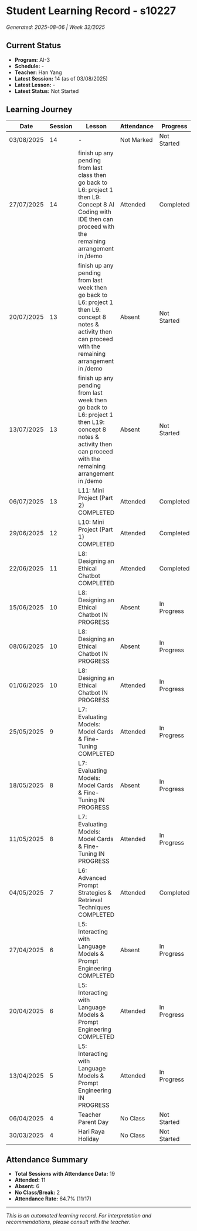 # Student Learning Record - s10227
*Generated: 2025-08-06 | Week 32/2025*

## Current Status
- **Program:** AI-3
- **Schedule:**  -
- **Teacher:** Han Yang
- **Latest Session:** 14 (as of 03/08/2025)
- **Latest Lesson:** -
- **Latest Status:** Not Started

## Learning Journey
| Date | Session | Lesson | Attendance | Progress |
|------|---------|--------|------------|----------|
| 03/08/2025 | 14 | - | Not Marked | Not Started |
| 27/07/2025 | 14 | finish up any pending from last class then go back to L6: project 1 then L9: Concept 8 AI Coding with IDE then can proceed with the remaining arrangement in /demo | Attended | Completed |
| 20/07/2025 | 13 | finish up any pending from last week then go back to L6: project 1 then L9: concept 8 notes & activity then can proceed with the remaining arrangement in /demo | Absent | Not Started |
| 13/07/2025 | 13 | finish up any pending from last week then go back to L6: project 1 then L19: concept 8 notes & activity then can proceed with the remaining arrangement in /demo | Absent | Not Started |
| 06/07/2025 | 13 | L11: Mini Project (Part 2) COMPLETED | Attended | Completed |
| 29/06/2025 | 12 | L10: Mini Project (Part 1) COMPLETED | Attended | Completed |
| 22/06/2025 | 11 | L8: Designing an Ethical Chatbot COMPLETED | Attended | Completed |
| 15/06/2025 | 10 | L8: Designing an Ethical Chatbot IN PROGRESS | Absent | In Progress |
| 08/06/2025 | 10 | L8: Designing an Ethical Chatbot IN PROGRESS | Absent | In Progress |
| 01/06/2025 | 10 | L8: Designing an Ethical Chatbot IN PROGRESS | Attended | In Progress |
| 25/05/2025 | 9 | L7: Evaluating Models: Model Cards & Fine-Tuning COMPLETED | Attended | In Progress |
| 18/05/2025 | 8 | L7: Evaluating Models: Model Cards & Fine-Tuning IN PROGRESS | Absent | In Progress |
| 11/05/2025 | 8 | L7: Evaluating Models: Model Cards & Fine-Tuning IN PROGRESS | Attended | In Progress |
| 04/05/2025 | 7 | L6: Advanced Prompt Strategies & Retrieval Techniques COMPLETED | Attended | Completed |
| 27/04/2025 | 6 | L5: Interacting with Language Models & Prompt Engineering COMPLETED | Absent | In Progress |
| 20/04/2025 | 6 | L5: Interacting with Language Models & Prompt Engineering COMPLETED | Attended | In Progress |
| 13/04/2025 | 5 | L5: Interacting with Language Models & Prompt Engineering IN PROGRESS | Attended | In Progress |
| 06/04/2025 | 4 | Teacher Parent Day | No Class | Not Started |
| 30/03/2025 | 4 | Hari Raya Holiday | No Class | Not Started |

## Attendance Summary
- **Total Sessions with Attendance Data:** 19
- **Attended:** 11
- **Absent:** 6
- **No Class/Break:** 2
- **Attendance Rate:** 64.7% (11/17)

---
*This is an automated learning record. For interpretation and recommendations, please consult with the teacher.*